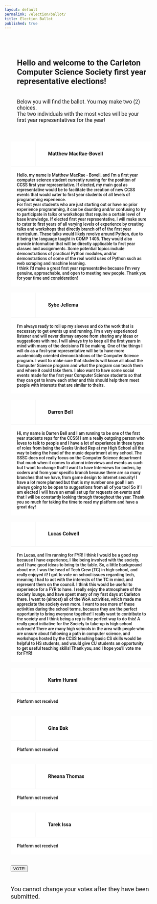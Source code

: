 ```yaml
---
layout: default
permalink: /election/ballot/
title: Election Ballot
published: true
---
```

<head>
  <script src="http://ccss.carleton.ca/js/jquery.min.js"></script>

  <script>

  var BASE_URL = "https://ccss-election.herokuapp.com";

  // Read a page's GET URL variables and return them as an associative array.
  function getUrlVars() {
      var vars = [], hash;
      var hashes = window.location.href.slice(window.location.href.indexOf('?') + 1).split('&');
      for(var i = 0; i < hashes.length; i++)
      {
          hash = hashes[i].split('=');
          vars.push(hash[0]);
          vars[hash[0]] = hash[1];
      }
      return vars;
  }

  $(function () {
    var params = getUrlVars();
    if (!params['x']) {
      // $("#ballot_display").css("display", "none");
      // $("#pre_ballot_error").css("background-color", "red");
      // $("#pre_ballot_error").css("display", "");
      // $("#pre_ballot_content").text("We couldn't process your ballot. Please make sure you came here through the SCS authentication system!");
    }
    else {
      $.post(BASE_URL + '/validate?x=' + params['x'],
        function (data) {
          if (!data["ok"]) {
            $("#ballot_display").css("display", "none");
            $("#pre_ballot_content").text(data["error"]);
            $("#pre_ballot_error").css("display", "");
            $("#pre_ballot_error").css("background-color", "red");
          }
        }
      );
    }

    $("#ballot").submit(function (e) {
        e.preventDefault();

        checked = $(".votebox:checked");

        // Verify there are two things in the list of candidates they
        // want to vote for.
        if (checked.length != 2) {
          alert("Please select the correct amount of candidates (2)");
          return;
        }

        ids = checked.map(function (index, checkbox) {
            return checkbox.id;
        });

        // We checked for x above
        var x = params['x'];

        for (var i = 0; i < ids.length; i++) {
          // Send to the server
          $.post(BASE_URL + '/vote?x=' + x,
            // We verified above that exactly two things are in the list.
            {"vote": ids[i]},
            function (data) {
              if (data["ok"]) {
                $("#ballot_display").css("display", "none");
                $("#message_container").css("background-color", "greenyellow");
                $("#message_container").text(data["ok"]);
                $("#message_container").css("display", "");
              }
              else {
                $("#message_container").css("background-color", "red");
                $("#message_container").text(data["error"]);
                $("#message_container").css("display", "");
              }
            });
        }
      });
  });

  </script>

  <style>
  h1 {
      color: maroon;
      margin-left: 40px;
  }

  h3 {
    margin: 0;
  }

  body {
    font-family: 'Roboto', sans-serif;
  }

  #ballot {
    padding: 20px;
  }
  #ballot_header {
    padding: 40px;
    font-size: 125%;
  }

  .candidate {
    background: #fff;
    margin-bottom: 20px;
  }
  .candidate input {
    display: none;
  }
  .candidate .label-holder {
    display: flex;
    border-bottom: 1px solid #eee;
  }
  .candidate-check {
    height: 80px;
    width: 81px;
    position: relative;
    margin-right: 40px;
    border-right: 1px solid #eee;
  }
  .candidate-check img {
    display: none;
    position: absolute;
    top: 50%;
    left: 50%;
    transform: translate(-50%, -50%);
    width: 30px;
    height: 30px;
  }
  .candidate:hover .candidate-check img, .candidate input:checked ~ label .candidate-check img {
    display: block;
  }
  .candidate h3 {
    display: flex;
    flex-direction: column;
    justify-content: center;
  }
  .candidate input:checked ~ label .candidate-check {
    background: #E5F7EC;
  }
  .candidate input:checked ~ label .candidate-check {
    background: #E5F7EC;
  }
  .candidate label {
    font-weight: 500;
    font-family: inherit;
  }

  .candidate-description {
    padding: 20px;
  }
  </style>
  <link href="https://fonts.googleapis.com/css?family=Roboto" rel="stylesheet">
</head>

<div id="message_container" style="display:none;font-weight: bold">
You shouldn't see this message.
</div>
<div id="ballot_display">
<div id='ballot_header'>
  <h2>Hello and welcome to the Carleton Computer Science Society first year representative elections!</h2>
  <br>
  Below you will find the ballot. You may make two (2) choices.
  <br>
  The two individuals with the most votes will be your first year representatives for the year!
</div>

<form id="ballot">
  <div class='candidate'>
    <input id="matthew" class="votebox" type="checkbox" name="vote[]"/>
    <label for="matthew">
      <div class='label-holder'>
        <div class='candidate-check'>
          <img src="{{ site.baseurl }}/images/svg/check.svg" alt="check">
        </div>
        <h3>Matthew MacRae-Bovell</h3>
      </div>
      <div class="candidate-description">Hello, my name is Matthew MacRae - Bovell, and I’m a first year computer science student currently running for the position of CCSS first year representative. If elected, my main goal as representative would be to facilitate the creation of new CCSS events that would cater to first year students of all levels of programming experience.
      <br>
      For first year students who are just starting out or have no prior experience programming, it can be daunting and/or confusing to try to participate in talks or workshops that require a certain level of base knowledge. If elected first year representative, I will make sure to cater to first years of all varying levels of experience by creating talks and workshops that directly branch off of the first year curriculum. These talks would likely revolve around Python, due to it being the language taught in COMP 1405. They would also provide information that will be directly applicable to first year classes and assignments. Some potential topics include demonstrations of practical Python modules, and/or demonstrations of some of the real world uses of Python such as web scraping and machine learning.
      <br>
      I think I’d make a great first year representative because I’m very genuine, approachable, and open to meeting new people. Thank you for your time and consideration!</div>
    </label>
  </div>

  <div class='candidate'>
      <input id="sybe" class="votebox" type="checkbox" name="vote[]"/>
      <label for="sybe">
        <div class='label-holder'>
          <div class='candidate-check'>
            <img src="{{ site.baseurl }}/images/svg/check.svg" alt="check">
          </div>
          <h3>Sybe Jellema</h3>
        </div>
        <div class="candidate-description">
          I’m always ready to roll up my sleeves and do the work that is necessary to get events up and running. I’m a very experienced listener and will never dismay anyone from sharing any ideas or suggestions with me. I will always try to keep all the first years in mind with many of the decisions I’ll be making. One of the things I will do as a first-year representative will be to have more academically oriented demonstrations of the Computer Science program. I want to make sure that students will know all about the Computer Science program and what the program can teach them and where it could take them. I also want to have some social events made for the first year Computer Science students so that they can get to know each other and this should help them meet people with interests that are similar to theirs.
        </div>
      </label>
    </div>

  <div class='candidate'>
      <input id="darren" class="votebox" type="checkbox" name="vote[]"/>
      <label for="darren">
        <div class='label-holder'>
          <div class='candidate-check'>
            <img src="{{ site.baseurl }}/images/svg/check.svg" alt="check">
          </div>
          <h3>Darren Bell</h3>
        </div>
        <div class="candidate-description">
            Hi, my name is Darren Bell and I am running to be one of the first year students reps for the CCSS! I am a really outgoing person who loves to talk to people and I have a lot of experience in these types of roles from being the Geeks United Rep at my High School all the way to being the head of the music department at my school. The SSSC does not really focus on the Computer Science department that much when it comes to alumni interviews and events as such but I want to change that! I want to have Interviews for coders, by coders and from your specific branch because there are so many branches that we have, from game design to internet security! I have a lot more planned but that is my number one goal! I am always going to be open to suggestions from all of you too! So if I am elected I will have an email set up for requests on events and that I will be constantly looking through throughout the year. Thank you so much for taking the time to read my platform and have a great day!
        </div>
      </label>
    </div>

  <div class='candidate'>
      <input id="lucas" class="votebox" type="checkbox" name="vote[]"/>
      <label for="lucas">
        <div class='label-holder'>
          <div class='candidate-check'>
            <img src="{{ site.baseurl }}/images/svg/check.svg" alt="check">
          </div>
          <h3>Lucas Colwell</h3>
        </div>
        <div class="candidate-description">
            I’m Lucas, and I’m running for FYR! I think I would be a good rep because I have experience, I like being involved with the society, and I have good ideas to bring to the table. So, a little background about me. I was the head of Tech Crew (TC) in high-school, and really enjoyed it! I got to vote on school issues regarding tech, meaning I had to act with the interests of the TC in mind, and represent them on the council. I think this would be useful to experience for a FYR to have. I really enjoy the atmosphere of the society lounge, and have spent many of my first days at Carleton there. I went to (almost) all of the WoA activities, which made me appreciate the society even more. I want to see more of these activities during the school terms, because they are the perfect opportunity to bring everyone together! I really want to contribute to the society and I think being a rep is the perfect way to do this! A really good initiative for the Society to take-up is high school outreach! There are many high schools in the area with people who are unsure about following a path in computer science, and workshops hosted by the CCSS teaching basic CS skills would be helpful to HS students, and would give CU students an opportunity to get useful teaching skills! Thank you, and I hope you’ll vote me for FYR!
        </div>
      </label>
    </div>

  <div class='candidate'>
      <input id="karim" class="votebox" type="checkbox" name="vote[]"/>
      <label for="karim">
        <div class='label-holder'>
          <div class='candidate-check'>
            <img src="{{ site.baseurl }}/images/svg/check.svg" alt="check">
          </div>
          <h3>Karim Hurani</h3>
        </div>
        <div class="candidate-description">Platform not received</div>
      </label>
    </div>

  <div class='candidate'>
      <input id="gina" class="votebox" type="checkbox" name="vote[]"/>
      <label for="gina">
        <div class='label-holder'>
          <div class='candidate-check'>
            <img src="{{ site.baseurl }}/images/svg/check.svg" alt="check">
          </div>
          <h3>Gina Bak</h3>
        </div>
        <div class="candidate-description">Platform not received</div>
      </label>
    </div>
  
  <div class='candidate'>
    <input id="rheana" class="votebox" type="checkbox" name="vote[]"/>
    <label for="rheana">
      <div class='label-holder'>
        <div class='candidate-check'>
          <img src="{{ site.baseurl }}/images/svg/check.svg" alt="check">
        </div>
        <h3>Rheana Thomas</h3>
      </div>
      <div class="candidate-description">Platform not received</div>
    </label>
  </div>

  <div class='candidate'>
    <input id="tarek" class="votebox" type="checkbox" name="vote[]"/>
    <label for="tarek">
      <div class='label-holder'>
        <div class='candidate-check'>
          <img src="{{ site.baseurl }}/images/svg/check.svg" alt="check">
        </div>
        <h3>Tarek Issa</h3>
      </div>
      <div class="candidate-description">Platform not received</div>
    </label>
  </div>

  <br>
  <input type="submit" value="VOTE!"/>
</form>
</div>

<div style="padding-left:20px; padding-top: 10px; font-size:20px">
You cannot change your votes after they have been submitted.
</div>

<div id="pre_ballot_error" style="display: none">
<p id="pre_ballot_content" style="font-weight: bold">Fake content you shouldn't see</p>
</div>
